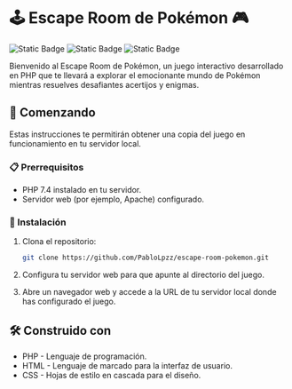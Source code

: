 # 🕹️ Escape Room de Pokémon 🎮

![Static Badge](https://img.shields.io/badge/Escape_Room-1.0.0-green) ![Static Badge](https://img.shields.io/badge/PHP-7.4-blue?logo=php) ![Static Badge](https://img.shields.io/badge/Autor-Pablo_Lopez-blue?logo=github)

Bienvenido al Escape Room de Pokémon, un juego interactivo desarrollado en PHP que te llevará a explorar el emocionante mundo de Pokémon mientras resuelves desafiantes acertijos y enigmas.

## 🚀 Comenzando

Estas instrucciones te permitirán obtener una copia del juego en funcionamiento en tu servidor local.

### 📋 Prerrequisitos

- PHP 7.4 instalado en tu servidor.
- Servidor web (por ejemplo, Apache) configurado.

### 🔧 Instalación

1. Clona el repositorio:
   ```bash
   git clone https://github.com/PabloLpzz/escape-room-pokemon.git
   ```

2. Configura tu servidor web para que apunte al directorio del juego.

3. Abre un navegador web y accede a la URL de tu servidor local donde has configurado el juego.


## 🛠️ Construido con

- PHP - Lenguaje de programación.
- HTML - Lenguaje de marcado para la interfaz de usuario.
- CSS - Hojas de estilo en cascada para el diseño.
